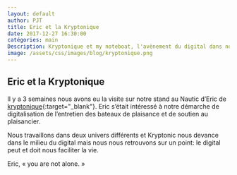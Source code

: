 ```yaml
---
layout: default
author: PJT
title: Eric et la Kryptonique
date: 2017-12-27 16:30:00
catégories: main
Description: Kryptonique et my noteboat, l'avènement du digital dans notre quotidien
image: /assets/css/images/blog/kryptonique.png
---
```

## Eric et la Kryptonique
Il y a 3 semaines nous avons eu la visite sur notre stand au Nautic d’Eric de [kryptonique](http://www.kryptonique.eu){:target="_blank"}. Eric s’était intéressé à notre démarche de digitalisation de l’entretien des bateaux de plaisance et de soutien au plaisancier.
<!--break-->
Nous travaillons dans deux univers différents et Kryptonic nous devance dans le milieu du digital mais nous nous retrouvons sur un point: le digital peut et doit nous faciliter la vie.

Eric, « you are not alone. »
